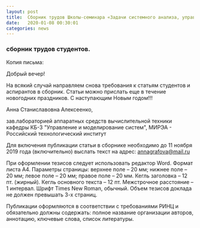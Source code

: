 ```yaml
---
layout: post
title:  Сборник трудов Школы-семинара «Задачи системного анализа, управления и обработки информации)».
date:   2020-01-08 00:30:01
categories: news
---
```

### сборник трудов студентов.

Копия письма:

Добрый вечер!
 
На всякий случай направляем снова требования к статьям студентов и аспирантов в сборник.
Статьи можно прислать еще в течение новогодних праздников.
С наступающим Новым годом!!!
 
Анна Станиславовна Алексеенко,

зав.лабораторией аппаратных средств вычислительной техники
кафедры КБ-3 "Управление и моделирование систем", 
МИРЭА - Российский технологический институт

Для включения публикации статьи в сборнике необходимо до 11 ноября 2019 года (включительно) выслать текст на адрес: annagrafova@mail.ru 

При оформлении тезисов следует использовать редактор Word. 
Формат листа А4. 
Параметры страницы: верхнее поле – 20 мм; нижнее поле – 20 мм; левое поле – 20 мм; правое поле – 20 мм. 
Кегль заголовка – 12 пт. (жирный). Кегль основного текста – 12 пт. Межстрочное расстояние – 1 интервал. Шрифт Times New Roman, обычный. 
Объем тезисов доклада не должен превышать 3-х страниц. 

Публикации оформляются в соответствии с требованиями РИНЦ и обязательно должны содержать: полное название организации авторов, аннотацию, ключевые слова, список литературы.
 
